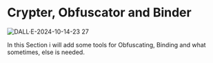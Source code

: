 # Crypter, Obfuscator and Binder

![DALL·E-2024-10-14-23 27](https://github.com/user-attachments/assets/7ae12877-c645-4834-ad7c-fbda862622d5)

 In this Section i will add some tools for Obfuscating, Binding and what sometimes, else is needed.
